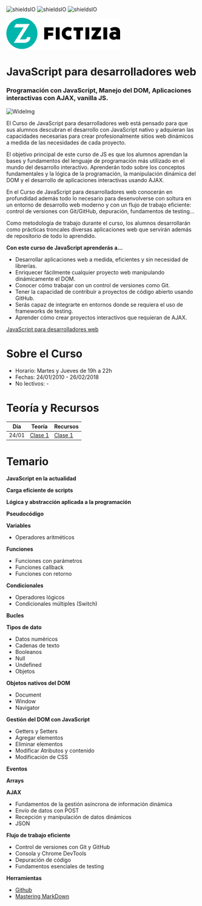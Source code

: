 ![shieldsIO](https://img.shields.io/github/issues/CodingCarlos/Curso-JS-para-desarrolladores-web_ed10.svg)
![shieldsIO](https://img.shields.io/github/forks/CodingCarlos/Curso-JS-para-desarrolladores-web_ed10.svg)
![shieldsIO](https://img.shields.io/github/stars/CodingCarlos/Curso-JS-para-desarrolladores-web_ed10.svg)

<img src="/imagenes/fictizia.png" alt="Fictizia" width="300"/>

# JavaScript para desarrolladores web
### Programación con JavaScript, Manejo del DOM, Aplicaciones interactivas con AJAX, vanilla JS.



![WideImg](http://www.fictizia.com/assets/styles/styleImgs/wideBox/widebox_js.png)


El Curso de JavaScript para desarrolladores web está pensado para que sus alumnos descubran el desarrollo con JavaScript nativo y adquieran las capacidades necesarias para crear profesionalmente sitios web dinámicos a medida de las necesidades de cada proyecto.

El objetivo principal de este curso de JS es que los alumnos aprendan la bases y fundamentos del lenguaje de programación más utilizado en el mundo del desarrollo interactivo. Aprenderán todo sobre los conceptos fundamentales y la lógica de la programación, la manipulación dinámica del DOM y el desarrollo de aplicaciones interactivas usando AJAX.

En el Curso de JavaScript para desarrolladores web conocerán en profundidad además todo lo necesario para desenvolverse con soltura en un entorno de desarrollo web moderno y con un flujo de trabajo eficiente: control de versiones con Git/GitHub, depuración, fundamentos de testing...

Como metodología de trabajo durante el curso, los alumnos desarrollarán como prácticas troncales diversas aplicaciones web que servirán además de repositorio de todo lo aprendido.

**Con este curso de JavaScript aprenderás a...**
- Desarrollar aplicaciones web a medida, eficientes y sin necesidad de librerías.
- Enriquecer fácilmente cualquier proyecto web manipulando dinámicamente el DOM.
- Conocer cómo trabajar con un control de versiones como Git.
- Tener la capacidad de contribuir a proyectos de código abierto usando GitHub.
- Serás capaz de integrarte en entornos donde se requiera el uso de frameworks de testing.
- Aprender cómo crear proyectos interactivos que requieran de AJAX.

[JavaScript para desarrolladores web](http://fictizia.com/formacion/curso_javascript)

Sobre el Curso
=================
* Horario: Martes y Jueves de 19h a 22h
* Fechas: 24/01/2010 - 26/02/2018
* No lectivos: -


Teoría y Recursos
=================
| Día    | Teoría                      | Recursos                      |
| ------ | --------------------------- | ----------------------------- |
| 24/01  | [Clase 1](teoria/dia1.md)   | [Clase 1](recursos/dia1.md)   |


Temario
=================

**JavaScript en la actualidad**

**Carga eficiente de scripts**

**Lógica y abstracción aplicada a la programación**

**Pseudocódigo**

**Variables**
* Operadores aritméticos

**Funciones**
* Funciones con parámetros
* Funciones callback
* Funciones con retorno

**Condicionales**
* Operadores lógicos
* Condicionales múltiples (Switch)

**Bucles**

**Tipos de dato**
* Datos numéricos
* Cadenas de texto
* Booleanos
* Null
* Undefined
* Objetos

**Objetos nativos del DOM**
* Document
* Window
* Navigator

**Gestión del DOM con JavaScript**
* Getters y Setters
* Agregar elementos
* Eliminar elementos
* Modificar Atributos y contenido
* Modificación de CSS

**Eventos**

**Arrays**

**AJAX**
* Fundamentos de la gestión asíncrona de información dinámica
* Envío de datos con POST
* Recepción y manipulación de datos dinámicos
* JSON

**Flujo de trabajo eficiente**
* Control de versiones con Git y GitHub
* Consola y Chrome DevTools
* Depuración de código
* Fundamentos esenciales de testing

**Herramientas**
* [Github](https://github.com/)
* [Mastering MarkDown](https://guides.github.com/features/mastering-markdown/)